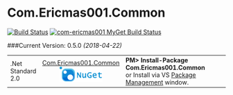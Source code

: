 # Com.Ericmas001.Common
[![Build Status](https://travis-ci.org/Com-Ericmas001/Common.svg?branch=master)](https://travis-ci.org/Com-Ericmas001/Common)
[![com-ericmas001 MyGet Build Status](https://www.myget.org/BuildSource/Badge/com-ericmas001?identifier=46d6016e-dac0-4f9e-bae8-2b337ac8967e)](https://www.myget.org/)

###Current Version: 0.5.0 *(2018-04-22)*
<table align="center" width="100%">
    <tbody>
        <tr>
            <td rowspan>.Net<br />Standard<br />2.0</td>
            <td align="center">
            <a href="https://www.nuget.org/packages/Com.Ericmas001.Common/" target="_blank">
            Com.Ericmas001.Common <br />
            <img src="https://github.com/Com-Ericmas001/Common/raw/master/Resources/nuget.png" alt="NuGet" width=100 />
            </a>
            </td>
            <td align="left">
                <div class="nuget-badge">
                    <b>PM&gt; Install-Package Com.Ericmas001.Common</b> <br />
                    or Install via VS <a href="https://docs.nuget.org/consume/package-manager-dialog" target="_blank">Package Management</a> window.
                </div>
            </td>
        </tr>
    </tbody>
</table>
